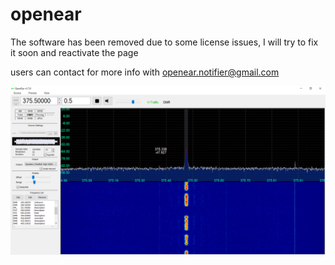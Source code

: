 
# openear
The software has been removed due to some license issues, I will try to fix it soon and reactivate the page

users can contact for more info with openear.notifier@gmail.com

![OpenEar Screen Image](images/screen3.jpg)
